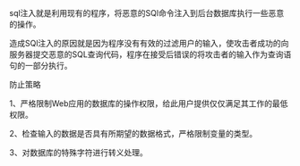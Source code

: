 sql注入就是利用现有的程序，将恶意的SQl命令注入到后台数据库执行一些恶意的操作。

造成SQl注入的原因就是因为程序没有有效的过滤用户的输入，使攻击者成功的向服务器提交恶意的SQL查询代码，程序在接受后错误的将攻击者的输入作为查询语句的一部分执行。

防止策略

1、严格限制Web应用的数据库的操作权限，给此用户提供仅仅满足其工作的最低权限。

2、检查输入的数据是否具有所期望的数据格式，严格限制变量的类型。

3、对数据库的特殊字符进行转义处理。